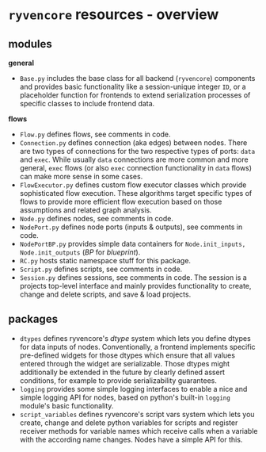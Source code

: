 # `ryvencore` resources - overview

## modules

**general**

- `Base.py` includes the base class for all backend (`ryvencore`) components and provides basic functionality like a session-unique integer `ID`, or a placeholder function for frontends to extend serialization processes of specific classes to include frontend data.

**flows**

- `Flow.py` defines flows, see comments in code.
- `Connection.py` defines connection (aka edges) between nodes. There are two types of connections for the two respective types of ports: `data` and `exec`. While usually `data` connections are more common and more general, `exec` flows (or also `exec` connection functionality in `data` flows) can make more sense in some cases.
- `FlowExecutor.py` defines custom flow executor classes which provide sophisticated flow execution. These algorithms target specific types of flows to provide more efficient flow execution based on those assumptions and related graph analysis.
- `Node.py` defines nodes, see comments in code.
- `NodePort.py` defines node ports (inputs & outputs), see comments in code.
- `NodePortBP.py` provides simple data containers for `Node.init_inputs, Node.init_outputs` (*BP* for *blueprint*).
- `RC.py` hosts static namespace stuff for this package.
- `Script.py` defines scripts, see comments in code.
- `Session.py` defines sessions, see comments in code. The session is a projects top-level interface and mainly provides functionality to create, change and delete scripts, and save & load projects.

## packages

- `dtypes` defines ryvencore's *dtype* system which lets you define dtypes for data inputs of nodes. Conventionally, a frontend implements specific pre-defined widgets for those dtypes which ensure that all values entered through the widget are serializable. Those dtypes might additionally be extended in the future by clearly defined assert conditions, for example to provide serializability guarantees.
- `logging` provides some simple logging interfaces to enable a nice and simple logging API for nodes, based on python's built-in `logging` module's basic functionality.
- `script_variables` defines ryvencore's script vars system which lets you create, change and delete python variables for scripts and register receiver methods for variable names which receive calls when a variable with the according name changes. Nodes have a simple API for this.
